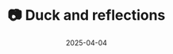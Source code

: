 ---
title: '📷 Duck and reflections'
date: '2025-04-04'
image: 'https://cdn.diblasio.social/static/photos/2025/20250404_124843.jpg'
thumbnail: 'https://cdn.diblasio.social/static/photos/2025/thumbnails/20250404_124843.jpg'
alt_text: "A duck swimming on a reflective body of water."
tags:
  - "#Photography"
  - "#Netherlands"
  - "#Huizen"
  - "#Duck"
  - "#Nature"
  - "#Wildlife"
  - "#FujifilmXT4"
  - "#NaturePhotography"
description: ''
created_date: '2025-04-04'
location: "Randweg, Stad en Lande, Huizerhoogt, Huizen, Noord-Holland, Nederland, 1276 GE, Nederland"
exif_data: "FUJIFILM X-T4 XF100-400mmF4.5-5.6 R LM OIS WR (1/125 | f/5.6 | ISO 160)"
draft: false
---
